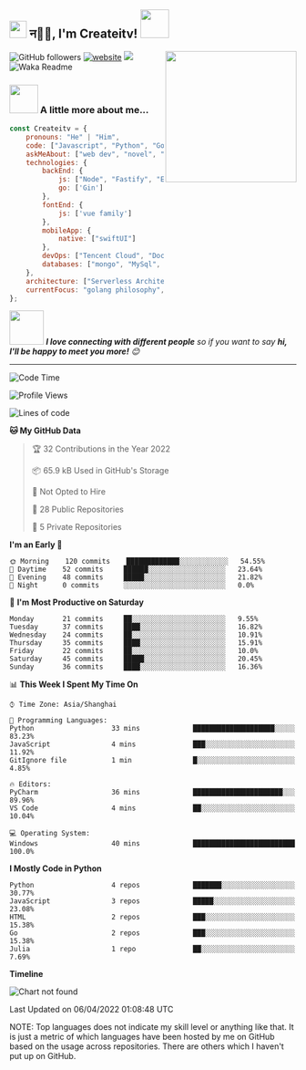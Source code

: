 <h2><img src="https://emojis.slackmojis.com/emojis/images/1531849430/4246/blob-sunglasses.gif?1531849430" width="30"/> न🙏🏻, I'm Createitv! <img src="https://media.giphy.com/media/12oufCB0MyZ1Go/giphy.gif" width="50"></h2>
<img align='right' src="https://media.giphy.com/media/M9gbBd9nbDrOTu1Mqx/giphy.gif" width="230">




![GitHub followers](https://img.shields.io/github/followers/Createitv?label=Follow&style=social)
[![website](https://img.shields.io/badge/Website-46a2f1.svg?&style=flat-square&logo=Google-Chrome&logoColor=white&link=https://anmolsingh.me/)](https://www.longtermbook.com/)
![](https://visitor-badge.glitch.me/badge?page_id=Createitv.Createitv)
![Waka Readme](https://github.com/anmol098/anmol098/workflows/Waka%20Readme/badge.svg)

<!-- ### 📫 Like to meet me?

Pick a slot if you'd like to meet me and chat about anything you are passionate about - but make sure to describe the agenda

<a href="https://calendly.com/anmol098/30min" target="_blank"><img width="498" alt="meet_link" src="https://user-images.githubusercontent.com/15426564/144297439-f530f383-e73e-41e0-9914-a9b7d3f432e5.png"></a>

👇 Hit in your console or terminal to connect with me.

```bash
npx anmol 
```
**👆 This command line tool can be found at [npx anmol](https://github.com/anmol098/npx_card)**
-->

### <img src="https://media.giphy.com/media/VgCDAzcKvsR6OM0uWg/giphy.gif" width="50"> A little more about me...  

```javascript
const Createitv = {
    pronouns: "He" | "Him",
    code: ["Javascript", "Python", "Golang", "swift"],
    askMeAbout: ["web dev", "novel", "football", "read"],
    technologies: {
        backEnd: {
            js: ["Node", "Fastify", "Express"],
            go: ['Gin']
        },
        fontEnd: {
            js: ['vue family']
        },
        mobileApp: {
            native: ["swiftUI"]
        },
        devOps: ["Tencent Cloud", "Docker🐳","Nginx"],
        databases: ["mongo", "MySql", "redis"],
    },
    architecture: ["Serverless Architecture", "Progressive web applications", "Single page applications"],
    currentFocus: "golang philosophy",
};
```

<img src="https://media.giphy.com/media/LnQjpWaON8nhr21vNW/giphy.gif" width="60"> <em><b>I love connecting with different people</b> so if you want to say <b>hi, I'll be happy to meet you more!</b> 😊</em>

---
<!--START_SECTION:waka-->
![Code Time](http://img.shields.io/badge/Code%20Time-576%20hrs%2038%20mins-blue)

![Profile Views](http://img.shields.io/badge/Profile%20Views-0-blue)

![Lines of code](https://img.shields.io/badge/From%20Hello%20World%20I%27ve%20Written-102%20Thousand%20lines%20of%20code-blue)

**🐱 My GitHub Data** 

> 🏆 32 Contributions in the Year 2022
 > 
> 📦 65.9 kB Used in GitHub's Storage 
 > 
> 🚫 Not Opted to Hire
 > 
> 📜 28 Public Repositories 
 > 
> 🔑 5 Private Repositories  
 > 
**I'm an Early 🐤** 

```text
🌞 Morning    120 commits    █████████████░░░░░░░░░░░░   54.55% 
🌆 Daytime    52 commits     ██████░░░░░░░░░░░░░░░░░░░   23.64% 
🌃 Evening    48 commits     █████░░░░░░░░░░░░░░░░░░░░   21.82% 
🌙 Night      0 commits      ░░░░░░░░░░░░░░░░░░░░░░░░░   0.0%

```
📅 **I'm Most Productive on Saturday** 

```text
Monday       21 commits     ██░░░░░░░░░░░░░░░░░░░░░░░   9.55% 
Tuesday      37 commits     ████░░░░░░░░░░░░░░░░░░░░░   16.82% 
Wednesday    24 commits     ██░░░░░░░░░░░░░░░░░░░░░░░   10.91% 
Thursday     35 commits     ████░░░░░░░░░░░░░░░░░░░░░   15.91% 
Friday       22 commits     ██░░░░░░░░░░░░░░░░░░░░░░░   10.0% 
Saturday     45 commits     █████░░░░░░░░░░░░░░░░░░░░   20.45% 
Sunday       36 commits     ████░░░░░░░░░░░░░░░░░░░░░   16.36%

```


📊 **This Week I Spent My Time On** 

```text
⌚︎ Time Zone: Asia/Shanghai

💬 Programming Languages: 
Python                   33 mins             ████████████████████░░░░░   83.23% 
JavaScript               4 mins              ███░░░░░░░░░░░░░░░░░░░░░░   11.92% 
GitIgnore file           1 min               █░░░░░░░░░░░░░░░░░░░░░░░░   4.85%

🔥 Editors: 
PyCharm                  36 mins             ██████████████████████░░░   89.96% 
VS Code                  4 mins              ██░░░░░░░░░░░░░░░░░░░░░░░   10.04%

💻 Operating System: 
Windows                  40 mins             █████████████████████████   100.0%

```

**I Mostly Code in Python** 

```text
Python                   4 repos             ███████░░░░░░░░░░░░░░░░░░   30.77% 
JavaScript               3 repos             █████░░░░░░░░░░░░░░░░░░░░   23.08% 
HTML                     2 repos             ███░░░░░░░░░░░░░░░░░░░░░░   15.38% 
Go                       2 repos             ███░░░░░░░░░░░░░░░░░░░░░░   15.38% 
Julia                    1 repo              ██░░░░░░░░░░░░░░░░░░░░░░░   7.69%

```


**Timeline**

![Chart not found](https://raw.githubusercontent.com/Createitv/Createitv/master/charts/bar_graph.png) 


 Last Updated on 06/04/2022 01:08:48 UTC
<!--END_SECTION:waka-->



NOTE: Top languages does not indicate my skill level or anything like that. It is just a metric of which languages have been hosted by me on GitHub based on the usage across repositories. There are others which I haven't put up on GitHub.
